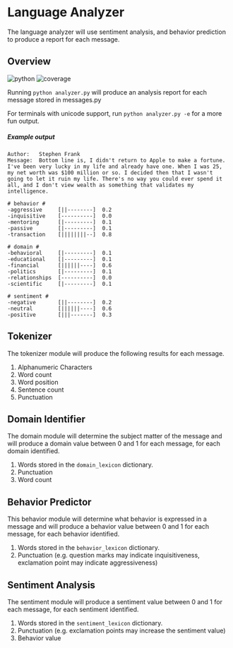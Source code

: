 # Language Analyzer

The language analyzer will use sentiment analysis, and behavior prediction to produce a report for each message.

## Overview

![python](https://img.shields.io/badge/python-3.3.6+-blue.svg)
![coverage](https://img.shields.io/badge/coverage-99%25-brightgreen.svg)

Running `python analyzer.py` will produce an analysis report for each message stored in messages.py

For terminals with unicode support, run `python analyzer.py -e` for a more fun output.


##### Example output

```
Author:   Stephen Frank
Message:  Bottom line is, I didn't return to Apple to make a fortune. I've been very lucky in my life and already have one. When I was 25, my net worth was $100 million or so. I decided then that I wasn't going to let it ruin my life. There's no way you could ever spend it all, and I don't view wealth as something that validates my intelligence.

# behavior #
-aggressive     [||--------]  0.2
-inquisitive    [----------]  0.0
-mentoring      [|---------]  0.1
-passive        [|---------]  0.1
-transaction    [||||||||--]  0.8

# domain #
-behavioral     [|---------]  0.1
-educational    [|---------]  0.1
-financial      [||||||----]  0.6
-politics       [|---------]  0.1
-relationships  [----------]  0.0
-scientific     [|---------]  0.1

# sentiment #
-negative       [||--------]  0.2
-neutral        [||||||----]  0.6
-positive       [|||-------]  0.3

```

## Tokenizer

The tokenizer module will produce the following results for each message.

1. Alphanumeric Characters
1. Word count
1. Word position
1. Sentence count
1. Punctuation

## Domain Identifier

The domain module will determine the subject matter of the message and will produce a domain value between 0 and 1 for each message, for each domain identified.

1. Words stored in the `domain_lexicon` dictionary.
1. Punctuation
1. Word count

## Behavior Predictor

This behavior module will determine what behavior is expressed in a message and will produce a behavior value between 0 and 1 for each message, for each behavior identified.

1. Words stored in the `behavior_lexicon` dictionary.
1. Punctuation (e.g. question marks may indicate inquisitiveness, exclamation point may indicate aggressiveness)

## Sentiment Analysis

The sentiment module will produce a sentiment value between 0 and 1 for each message, for each sentiment identified.

1. Words stored in the `sentiment_lexicon` dictionary.
1. Punctuation (e.g. exclamation points may increase the sentiment value)
1. Behavior value

